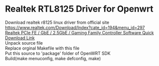 # Realtek RTL8125 Driver for Openwrt

Download realtek r8125 linux driver from official site  
https://www.realtek.com/Download/Index?cate_id=194&menu_id=297  
[Realtek PCIe FE / GbE / 2.5GbE / Gaming Family Controller Software Quick Download Link
](https://www.realtek.com/Download/List?cate_id=584)  
Unpack source file  
Replace orginal Makefile with this file  
Put this source to 'package' folder of OpenWRT SDK  
Build(make menuconfig, make defconfig, make)  
